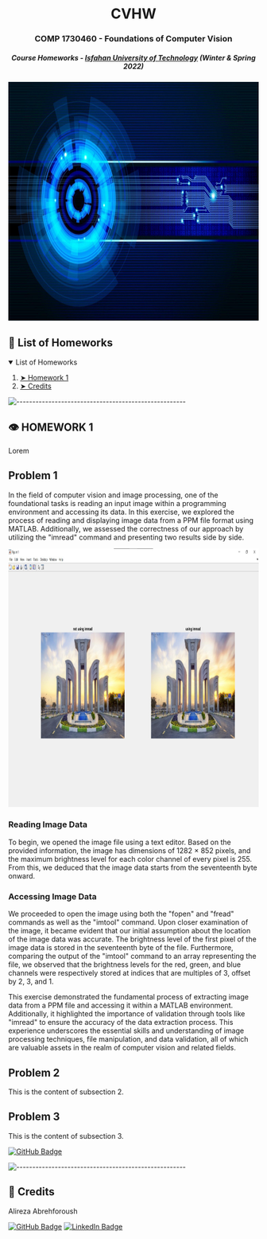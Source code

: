 <!-- <p align="center"> 
  <img src="gif/Pacman Logo2.jpg" alt="Pacman Logo" width="80px" height="80px">
</p> -->
<h1 align="center"> CVHW </h1>
<h3 align="center"> COMP 1730460 - Foundations of Computer Vision</h3>
<h5 align="center"> Course Homeworks - <a href="https://english.iut.ac.ir/">Isfahan University of Technology</a> (Winter & Spring 2022) </h5>

<p align="center"> 
  <img src="images/cv.jpg" alt="Artificial Intelligence" height="480px" width="853px">
</p>

<!-- TABLE OF CONTENTS -->
<h2 id="list-of-problems"> 📖 List of Homeworks</h2>

<details open="open">
  <summary>List of Homeworks</summary>
  <ol>
    <li><a href="#hw1"> ➤ Homework 1</a></li>
    <li><a href="#credits"> ➤ Credits</a></li>
  </ol>
</details>

![-----------------------------------------------------](https://raw.githubusercontent.com/andreasbm/readme/master/assets/lines/rainbow.png)

<!-- HOMEWORK 1 -->
<h2 id="hw1"> 👁️ HOMEWORK 1</h2>

<p align="justify">
Lorem

## Problem 1

In the field of computer vision and image processing, one of the foundational tasks is reading an input image within a programming environment and accessing its data. In this exercise, we explored the process of reading and displaying image data from a PPM file format using MATLAB. Additionally, we assessed the correctness of our approach by utilizing the "imread" command and presenting two results side by side.

<p align="center"> 
  <img src="images/1/1d.jpg" alt="Artificial Intelligence" height="520px" width="960px">
</p>

### Reading Image Data

To begin, we opened the image file using a text editor. Based on the provided information, the image has dimensions of 1282 × 852 pixels, and the maximum brightness level for each color channel of every pixel is 255. From this, we deduced that the image data starts from the seventeenth byte onward.

### Accessing Image Data

We proceeded to open the image using both the "fopen" and "fread" commands as well as the "imtool" command. Upon closer examination of the image, it became evident that our initial assumption about the location of the image data was accurate. The brightness level of the first pixel of the image data is stored in the seventeenth byte of the file. Furthermore, comparing the output of the "imtool" command to an array representing the file, we observed that the brightness levels for the red, green, and blue channels were respectively stored at indices that are multiples of 3, offset by 2, 3, and 1.

This exercise demonstrated the fundamental process of extracting image data from a PPM file and accessing it within a MATLAB environment. Additionally, it highlighted the importance of validation through tools like "imread" to ensure the accuracy of the data extraction process. This experience underscores the essential skills and understanding of image processing techniques, file manipulation, and data validation, all of which are valuable assets in the realm of computer vision and related fields.

## Problem 2

This is the content of subsection 2.

## Problem 3

This is the content of subsection 3.


[![GitHub Badge](https://img.shields.io/badge/GitHub-100000?style=for-the-badge&logo=github&logoColor=white)](https://github.com/Alireza-Abrehforoush/Homework/blob/master/6th%20sem/Artificial%20Intelligence/HW/1/P/sources/Rubik.py)

</p>

![-----------------------------------------------------](https://raw.githubusercontent.com/andreasbm/readme/master/assets/lines/rainbow.png)

<!-- CREDITS -->
<h2 id="credits"> 📜 Credits</h2>

Alireza Abrehforoush

[![GitHub Badge](https://img.shields.io/badge/GitHub-100000?style=for-the-badge&logo=github&logoColor=white)](https://github.com/Alireza-Abrehforoush)
[![LinkedIn Badge](https://img.shields.io/badge/LinkedIn-0077B5?style=for-the-badge&logo=linkedin&logoColor=white)](https://www.linkedin.com/in/alireza-abrehforoush-b6815b19b/)

<!-- Acknowledgements: Based on UC Berkeley's Pacman AI project, <a href="http://ai.berkeley.edu">http://ai.berkeley.edu</a> -->

